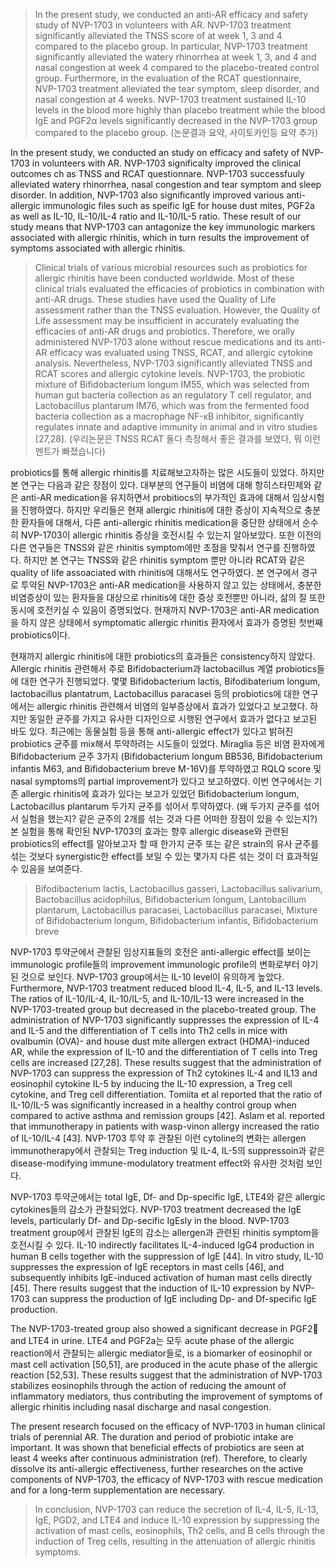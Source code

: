 > In the present study, we conducted an anti-AR efficacy and safety study of NVP-1703 in volunteers with AR. NVP-1703 treatment significantly alleviated the TNSS score of at week 1, 3 and 4 compared to the placebo group. In particular, NVP-1703 treatment significantly alleviated the watery rhinorrhea at week 1, 3, and 4 and nasal congestion at week 4 compared to the placebo-treated control group. Furthermore, in the evaluation of the RCAT questionnaire, NVP-1703 treatment alleviated the tear symptom, sleep disorder, and nasal congestion at 4 weeks. NVP-1703 treatment sustained IL-10 levels in the blood more highly than placebo treatment while the blood IgE and PGF2α levels significantly decreased in the NVP-1703 group compared to the placebo group. (논문결과 요약, 사이토카인등 요약 추가)

In the present study, we conducted an study on efficacy and safety of NVP-1703 in volunteers with AR. NVP-1703 significalty improved the clinical outcomes ch as TNSS and RCAT questionnare. NVP-1703 successfuuly alleviated watery rhinorrhea, nasal congestion and tear symptom and sleep disorder. In addition, NVP-1703 also significantly improved various anti-allergic immunologic files such as speific IgE for house dust mites, PGF2a as well as IL-10, IL-10/IL-4 ratio and IL-10/IL-5 ratio. These result of our study means that NVP-1703 can antagonize the key immunologic markers associated with allergic rhinitis, which in turn results the improvement of symptoms associated with allergic rhinitis.

> Clinical trials of various microbial resources such as probiotics for allergic rhinitis have been conducted worldwide. Most of these clinical trials evaluated the efficacies of probiotics in combination with anti-AR drugs. These studies have used the Quality of Life assessment rather than the TNSS evaluation. However, the Quality of Life assessment may be insufficient in accurately evaluating the efficacies of anti-AR drugs and probiotics. Therefore, we orally administered NVP-1703 alone without rescue medications and its anti-AR efficacy was evaluated using TNSS, RCAT, and allergic cytokine analysis. Nevertheless, NVP-1703 significantly alleviated TNSS and RCAT scores and allergic cytokine levels. NVP-1703, the probiotic mixture of Bifidobacterium longum IM55, which was selected from human gut bacteria collection as an regulatory T cell regulator, and Lactobacillus plantarum IM76, which was from the fermented food bacteria collection as a macrophage NF-κB inhibitor, significantly regulates innate and adaptive immunity in animal and in vitro studies [27,28]. (우리논문은 TNSS RCAT 둘다 측정해서 좋은 결과를 보였다, 뭐 이런 멘트가 빠졌습니다)

probiotics를 통해 allergic rhinitis를 치료해보고자하는 많은 시도들이 있었다. 하지만 본 연구는 다음과 같은 장점이 있다. 대부분의 연구들이 비염에 대해 항히스타민제와 같은 anti-AR medication을 유지하면서 probitiocs의 부가적인 효과에 대해서 임상시험을 진행하였다. 하지만 우리들은 현재 allergic rhinitis에 대한 증상이 지속적으로 충분한 환자들에 대해서, 다른 anti-allergic rhinitis medication을 중단한 상태에서 순수히 NVP-1703이 allergic rhinitis 증상을 호전시킬 수 있는지 알아보았다. 또한 이전의 다른 연구들은 TNSS와 같은 rhinitis symptom에만 초점을 맞춰서 연구를 진행하였다. 하지만 본 연구는 TNSS와 같은 rhinitis symptom 뿐만 아니라 RCAT와 같은 quality of life assoaciated with rhinitis에 대해서도 연구하였다. 본 연구에서 경구로 투약된 NVP-1703은 anti-AR medication을 사용하지 않고 있는 상태에서, 충분한 비염증상이 있는 환자들을 대상으로 rhinitis에 대한 증상 호전뿐만 아니라, 삶의 질 또한 동시에 호전키실 수 있음이 증명되었다. 현재까지 NVP-1703은 anti-AR medication을 하지 않은 상태에서 symptomatic allergic rhinitis 환자에서 효과가 증명된 첫번째 probiotics이다. 

현재까지 allergic rhinitis에 대한 probiotics의 효과들은 consistency하지 않았다. Allergic rhinitis 관련해서 주로 Bifidobacterium과 lactobacillus 계열 probiotics들에 대한 연구가 진행되었다. 몇몇 Bifidobacterium lactis, Bifodibaterium longum, lactobacillus plantatrum, Lactobacillus paracasei 등의 probiotics에 대한 연구에서는 allergic rhinitis 관련해서 비염의 일부증상에서 효과가 있었다고 보고했다. 하지만 동일한 균주를 가지고 유사한 디자인으로 시행된 연구에서 효과가 없다고 보고된 바도 있다. 최근에는 동물실험 등을 통해 anti-allergic effect가 있다고 밝혀진 probiotics 균주를 mix해서 투약하려는 시도들이 있었다. Miraglia 등은 비염 환자에게 Bifidobacterium 균주 3가지 (Bifidobacterium longum BB536, Bifidobacterium infantis M63, and Bifidobacterium breve M-16V)를 투약하였고 RQLQ score 및 nasal symptoms의 partial improvement가 있다고 보고하였다. 이번 연구에서는 기존 allergic rhinitis에 효과가 있다는 보고가 있었던 Bifidobacterium longum, Lactobacillus plantarum 두가지 균주를 섞어서 투약하였다. (왜 두가지 균주를 섞어서 실험을 했는지? 같은 균주의 2개를 섞는 것과 다른 어떠한 장점이 있을 수 있는지?)
본 실험을 통해 확인된 NVP-1703의 효과는 향후 allergic disease와 관련된 probiotics의 effect를 알아보고자 할 때 한가지 균주 또는 같은 strain의 유사 균주를 섞는 것보다 synergistic한 effect를 보일 수 있는 몇가지 다른 섞는 것이 더 효과적일 수 있음을 보여준다. 

> Bifodibacterium lactis, Lactobacillus gasseri, Lactobacillus salivarium, Bactobacillus acidophilus, Bifidobacterium longum, Lantobacillum plantarum, Lactobacillus paracasei, Lactobacillus paracasei, 
> Mixture of Bifidobacterium longum, Bifidobacterium infantis, Bifidobacterium breve 

NVP-1703 투약군에서 관찰된 임상지표들의 호전은 anti-allergic effect를 보이는 immunologic profile들의 improvement immunologic profile의 변화로부터 야기된 것으로 보인다. NVP-1703 group에서는 IL-10 level이 유의하게 높았다. Furthermore, NVP-1703 treatment reduced blood IL-4, IL-5, and IL-13 levels. The ratios of IL-10/IL-4, IL-10/IL-5, and IL-10/IL-13 were increased in the NVP-1703-treated group but decreased in the placebo-treated group. The administration of NVP-1703 significantly suppresses the expression of IL-4 and IL-5 and the differentiation of T cells into Th2 cells in mice with ovalbumin (OVA)- and house dust mite allergen extract (HDMA)-induced AR, while the expression of IL-10 and the differentiation of T cells into Treg cells are increased [27,28]. These results suggest that the administration of NVP-1703 can suppress the expression of Th2 cytokines IL-4 and IL13 and eosinophil cytokine IL-5 by inducing the IL-10 expression, a Treg cell cytokine, and Treg cell differentiation. Tomiita et al reported that the ratio of IL-10/IL-5 was significantly increased in a healthy control group when compared to active asthma and remission groups [42]. Aslam et al. reported that immunotherapy in patients with wasp-vinon allergy increased the ratio of IL-10/IL-4 [43]. NVP-1703 투약 후 관찰된 이런 cytoline의 변화는 allergen immunotherapy에서 관찰되는 Treg induction 및 IL-4, IL-5의 suppressoin과 같은 disease-modifying immune-modulatory treatment effect와 유사한 것처럼 보인다.  

NVP-1703 투약군에서는 total IgE, Df- and Dp-specific IgE, LTE4와 같은 allergic cytokines들의 감소가 관찰되었다. 
NVP-1703 treatment decreased the IgE levels, particularly Df- and Dp-secific IgEsly in the blood. 
NVP-1703 treatment group에서 관찰된 IgE의 감소는 allergen과 관련된 rhinitis symptom을 호전시킬 수 있다. 
IL-10 indirectly facilitates IL-4-induced IgG4 production in human B cells together with the suppression of IgE [44]. 
In vitro study, IL-10  suppresses the expression of IgE receptors in mast cells [46], and subsequently inhibits IgE-induced activation of human mast cells directly [45]. There results suggest that the induction of IL-10 expression by NVP-1703 can suppress the production of IgE including Dp- and Df-specific IgE production. 

The NVP-1703-treated group also showed a significant decrease in PGF2 and LTE4 in urine. LTE4 and PGF2a는 모두 acute phase of the allergic reaction에서 관찰되는 allergic mediator들로, is a biomarker of eosinophil or mast cell activation [50,51], are produced in the acute phase of the allergic reaction [52,53]. These results suggest that the administration of NVP-1703 stabilizes eosinophils through the action of reducing the amount of inflammatory mediators, thus contributing the improvement of symptoms of allergic rhinitis including nasal discharge and nasal congestion. 

The present research focused on the efficacy of NVP-1703 in human clinical trials of perennial AR. The duration and period of probiotic intake are important. 
It was shown that beneficial effects of probiotics are seen at least 4 weeks after continuous administration (ref). Therefore, to clearly dissolve its anti-allergic effectiveness, further researches on the active components of NVP-1703, the efficacy of NVP-1703 with rescue medication and for a long-term supplementation are necessary.

> In conclusion, NVP-1703 can reduce the secretion of IL-4, IL-5, IL-13, IgE, PGD2, and LTE4 and induce IL-10 expression by suppressing the activation of mast cells, eosinophils, Th2 cells, and B cells through the induction of Treg cells, resulting in the attenuation of allergic rhinitis symptoms.
